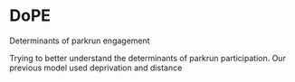 # DoPE

Determinants of parkrun engagement

Trying to better understand the determinants of parkrun participation. Our previous model used deprivation and distance